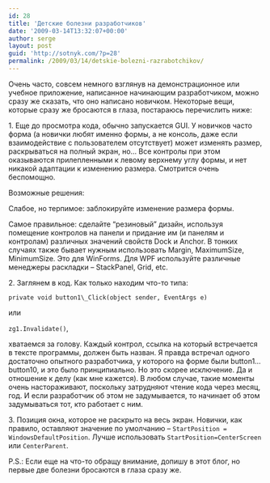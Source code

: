 ```yaml
---
id: 28
title: 'Детские болезни разработчиков'
date: '2009-03-14T13:32:07+00:00'
author: serge
layout: post
guid: 'http://sotnyk.com/?p=28'
permalink: /2009/03/14/detskie-bolezni-razrabotchikov/
---
```


Очень часто, совсем немного взглянув на демонстрационное или учебное приложение, написанное начинающим разработчиком, можно сразу же сказать, что оно написано новичком. Некоторые вещи, которые сразу же бросаются в глаза, постараюсь перечислить ниже:

1\. Еще до просмотра кода, обычно запускается GUI. У новичков часто форма (а новички любят именно формы, а не консоль, даже если взаимодействие с пользователем отсутствует) может изменять размер, раскрываться на полный экран, но… Все контролы при этом оказываются прилепленными к левому верхнему углу формы, и нет никакой адаптации к изменению размера. Смотрится очень беспомощно.

Возможные решения:

Слабое, но терпимое: заблокируйте изменение размера формы.

Самое правильное: сделайте “резиновый” дизайн, используя помещение контролов на панели и придание им (и панелям и контролам) различных значений свойств Dock и Anchor. В тонких случаях также бывает нужным использовать Margin, MaximumSize, MinimumSize. Это для WinForms. Для WPF используйте различные менеджеры раскладки – StackPanel, Grid, etc.

2\. Заглянем в код. Как только находим что-то типа:

```private void button1\_Click(object sender, EventArgs e)```

или

```zg1.Invalidate()```,

хватаемся за голову. Каждый контрол, ссылка на который встречается в тексте программы, должен быть назван. Я правда встречал одного достаточно опытного разработчика, у которого на форме были button1…button10, и это было принципиально. Но это скорее исключение. Да и отношение к делу (как мне кажется). В любом случае, такие моменты очень настораживают, поскольку затрудняют чтение кода через месяц, год. И если разработчик об этом не задумывается, то начинает об этом задумываться тот, кто работает с ним.

3\. Позиция окна, которое не раскрыто на весь экран. Новички, как правило, оставляют значение по умолчанию – ```StartPosition = WindowsDefaultPosition```. Лучше использовать ```StartPosition=CenterScreen``` или ```CenterParent```.

P.S.: Если еще на что-то обращу внимание, допишу в этот блог, но первые две болезни бросаются в глаза сразу же.